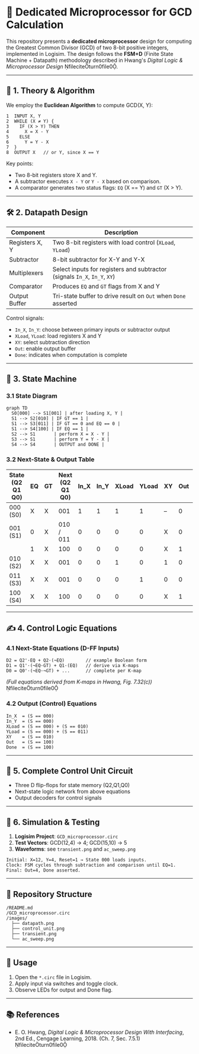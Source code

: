 # 📘 Dedicated Microprocessor for GCD Calculation

This repository presents a **dedicated microprocessor** design for computing the Greatest Common Divisor (GCD) of two 8-bit positive integers, implemented in Logisim. The design follows the **FSM+D** (Finite State Machine + Datapath) methodology described in Hwang's *Digital Logic & Microprocessor Design* fileciteturn0file0.

---

## 🧠 1. Theory & Algorithm

We employ the **Euclidean Algorithm** to compute GCD(X, Y):

```text
1  INPUT X, Y
2  WHILE (X ≠ Y) {
3    IF (X > Y) THEN
4      X = X - Y
5    ELSE
6      Y = Y - X
7  }
8  OUTPUT X   // or Y, since X == Y
```

Key points:

- Two 8-bit registers store X and Y.
- A subtractor executes `X - Y` or `Y - X` based on comparison.
- A comparator generates two status flags: `EQ` (X == Y) and `GT` (X > Y).

---

## 🛠 2. Datapath Design



| Component      | Description                                                               |
| -------------- | ------------------------------------------------------------------------- |
| Registers X, Y | Two 8-bit registers with load control (`XLoad`, `YLoad`)                  |
| Subtractor     | 8-bit subtractor for X-Y and Y-X                                          |
| Multiplexers   | Select inputs for registers and subtractor (signals `In_X`, `In_Y`, `XY`) |
| Comparator     | Produces `EQ` and `GT` flags from X and Y                                 |
| Output Buffer  | Tri-state buffer to drive result on `Out` when `Done` asserted            |

Control signals:

- `In_X`, `In_Y`: choose between primary inputs or subtractor output
- `XLoad`, `YLoad`: load registers X and Y
- `XY`: select subtraction direction
- `Out`: enable output buffer
- `Done`: indicates when computation is complete

---

## 🔄 3. State Machine

### 3.1 State Diagram

```mermaid
graph TD
  S0[000] --> S1[001] | after loading X, Y |
  S1 --> S2[010] | IF GT == 1 |
  S1 --> S3[011] | IF GT == 0 and EQ == 0 |
  S1 --> S4[100] | IF EQ == 1 |
  S2 --> S1       | perform X = X - Y |
  S3 --> S1       | perform Y = Y - X |
  S4 --> S4       | OUTPUT and DONE |
```

### 3.2 Next-State & Output Table

| State (Q2 Q1 Q0) | EQ | GT | Next (Q2 Q1 Q0) | In\_X | In\_Y | XLoad | YLoad | XY | Out | Done |
| ---------------- | -- | -- | --------------- | ----- | ----- | ----- | ----- | -- | --- | ---- |
| 000 (S0)         | X  | X  | 001             | 1     | 1     | 1     | 1     | –  | 0   | 0    |
| 001 (S1)         | 0  | X  | 010 / 011       | 0     | 0     | 0     | 0     | X  | 0   | 0    |
|                  | 1  | X  | 100             | 0     | 0     | 0     | 0     | X  | 1   | 1    |
| 010 (S2)         | X  | X  | 001             | 0     | 0     | 1     | 0     | 1  | 0   | 0    |
| 011 (S3)         | X  | X  | 001             | 0     | 0     | 0     | 1     | 0  | 0   | 0    |
| 100 (S4)         | X  | X  | 100             | 0     | 0     | 0     | 0     | X  | 1   | 1    |

---

## ✍️ 4. Control Logic Equations

### 4.1 Next-State Equations (D-FF Inputs)

```text
D2 = Q2'·EQ + Q2·(¬EQ)        // example Boolean form
D1 = Q1'·(¬EQ·GT) + Q1·(EQ)   // derive via K‑maps
D0 = Q0'·(¬EQ·¬GT) + ...      // complete per K‑map
```

*(Full equations derived from K‑maps in Hwang, Fig. 7.32(c))* fileciteturn0file0

### 4.2 Output (Control) Equations

```text
In_X  = (S == 000)
In_Y  = (S == 000)
XLoad = (S == 000) + (S == 010)
YLoad = (S == 000) + (S == 011)
XY    = (S == 010)
Out   = (S == 100)
Done  = (S == 100)
```

---

## 🔗 5. Complete Control Unit Circuit



- Three D flip-flops for state memory (Q2,Q1,Q0)
- Next-state logic network from above equations
- Output decoders for control signals

---

## 🧪 6. Simulation & Testing

1. **Logisim Project**: `GCD_microprocessor.circ`
2. **Test Vectors**: GCD(12,4) → 4; GCD(15,10) → 5
3. **Waveforms**: see `transient.png` and `ac_sweep.png`

```text
Initial: X=12, Y=4, Reset=1 → State 000 loads inputs.
Clock: FSM cycles through subtraction and comparison until EQ=1.
Final: Out=4, Done asserted.
```

---

## 📂 Repository Structure

```
/README.md
/GCD_microprocessor.circ
/images/
  ├── datapath.png
  ├── control_unit.png
  ├── transient.png
  └── ac_sweep.png
```

---

## 👷 Usage

1. Open the `*.circ` file in Logisim.
2. Apply input via switches and toggle clock.
3. Observe LEDs for output and Done flag.

---

## 📚 References

- E. O. Hwang, *Digital Logic & Microprocessor Design With Interfacing*, 2nd Ed., Cengage Learning, 2018. (Ch. 7, Sec. 7.5.1) fileciteturn0file0

